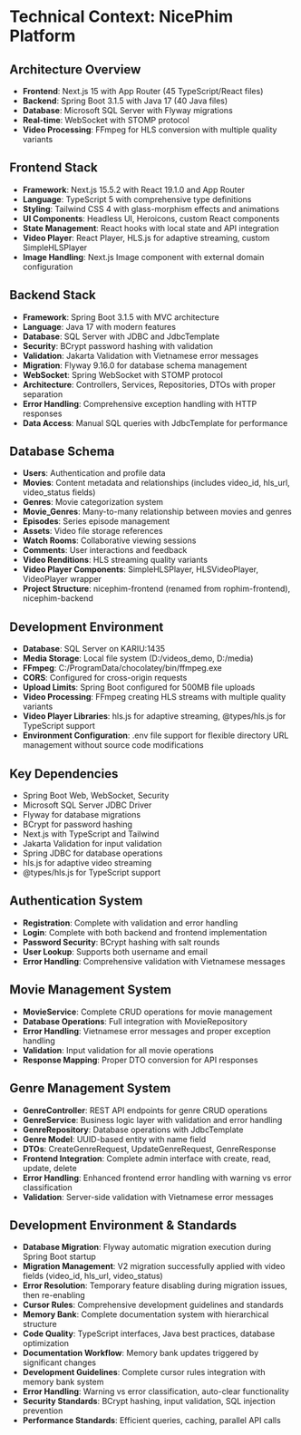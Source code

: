 # Technical Context: NicePhim Platform

## Architecture Overview
- **Frontend**: Next.js 15 with App Router (45 TypeScript/React files)
- **Backend**: Spring Boot 3.1.5 with Java 17 (40 Java files)
- **Database**: Microsoft SQL Server with Flyway migrations
- **Real-time**: WebSocket with STOMP protocol
- **Video Processing**: FFmpeg for HLS conversion with multiple quality variants

## Frontend Stack
- **Framework**: Next.js 15.5.2 with React 19.1.0 and App Router
- **Language**: TypeScript 5 with comprehensive type definitions
- **Styling**: Tailwind CSS 4 with glass-morphism effects and animations
- **UI Components**: Headless UI, Heroicons, custom React components
- **State Management**: React hooks with local state and API integration
- **Video Player**: React Player, HLS.js for adaptive streaming, custom SimpleHLSPlayer
- **Image Handling**: Next.js Image component with external domain configuration

## Backend Stack
- **Framework**: Spring Boot 3.1.5 with MVC architecture
- **Language**: Java 17 with modern features
- **Database**: SQL Server with JDBC and JdbcTemplate
- **Security**: BCrypt password hashing with validation
- **Validation**: Jakarta Validation with Vietnamese error messages
- **Migration**: Flyway 9.16.0 for database schema management
- **WebSocket**: Spring WebSocket with STOMP protocol
- **Architecture**: Controllers, Services, Repositories, DTOs with proper separation
- **Error Handling**: Comprehensive exception handling with HTTP responses
- **Data Access**: Manual SQL queries with JdbcTemplate for performance

## Database Schema
- **Users**: Authentication and profile data
- **Movies**: Content metadata and relationships (includes video_id, hls_url, video_status fields)
- **Genres**: Movie categorization system
- **Movie_Genres**: Many-to-many relationship between movies and genres
- **Episodes**: Series episode management
- **Assets**: Video file storage references
- **Watch Rooms**: Collaborative viewing sessions
- **Comments**: User interactions and feedback
- **Video Renditions**: HLS streaming quality variants
- **Video Player Components**: SimpleHLSPlayer, HLSVideoPlayer, VideoPlayer wrapper
- **Project Structure**: nicephim-frontend (renamed from rophim-frontend), nicephim-backend

## Development Environment
- **Database**: SQL Server on KARIU:1435
- **Media Storage**: Local file system (D:/videos_demo, D:/media)
- **FFmpeg**: C:/ProgramData/chocolatey/bin/ffmpeg.exe
- **CORS**: Configured for cross-origin requests
- **Upload Limits**: Spring Boot configured for 500MB file uploads
- **Video Processing**: FFmpeg creating HLS streams with multiple quality variants
- **Video Player Libraries**: hls.js for adaptive streaming, @types/hls.js for TypeScript support
- **Environment Configuration**: .env file support for flexible directory URL management without source code modifications

## Key Dependencies
- Spring Boot Web, WebSocket, Security
- Microsoft SQL Server JDBC Driver
- Flyway for database migrations
- BCrypt for password hashing
- Next.js with TypeScript and Tailwind
- Jakarta Validation for input validation
- Spring JDBC for database operations
- hls.js for adaptive video streaming
- @types/hls.js for TypeScript support

## Authentication System
- **Registration**: Complete with validation and error handling
- **Login**: Complete with both backend and frontend implementation
- **Password Security**: BCrypt hashing with salt rounds
- **User Lookup**: Supports both username and email
- **Error Handling**: Comprehensive validation with Vietnamese messages

## Movie Management System
- **MovieService**: Complete CRUD operations for movie management
- **Database Operations**: Full integration with MovieRepository
- **Error Handling**: Vietnamese error messages and proper exception handling
- **Validation**: Input validation for all movie operations
- **Response Mapping**: Proper DTO conversion for API responses

## Genre Management System
- **GenreController**: REST API endpoints for genre CRUD operations
- **GenreService**: Business logic layer with validation and error handling
- **GenreRepository**: Database operations with JdbcTemplate
- **Genre Model**: UUID-based entity with name field
- **DTOs**: CreateGenreRequest, UpdateGenreRequest, GenreResponse
- **Frontend Integration**: Complete admin interface with create, read, update, delete
- **Error Handling**: Enhanced frontend error handling with warning vs error classification
- **Validation**: Server-side validation with Vietnamese error messages

## Development Environment & Standards
- **Database Migration**: Flyway automatic migration execution during Spring Boot startup
- **Migration Management**: V2 migration successfully applied with video fields (video_id, hls_url, video_status)
- **Error Resolution**: Temporary feature disabling during migration issues, then re-enabling
- **Cursor Rules**: Comprehensive development guidelines and standards
- **Memory Bank**: Complete documentation system with hierarchical structure
- **Code Quality**: TypeScript interfaces, Java best practices, database optimization
- **Documentation Workflow**: Memory bank updates triggered by significant changes
- **Development Guidelines**: Complete cursor rules integration with memory bank system
- **Error Handling**: Warning vs error classification, auto-clear functionality
- **Security Standards**: BCrypt hashing, input validation, SQL injection prevention
- **Performance Standards**: Efficient queries, caching, parallel API calls



